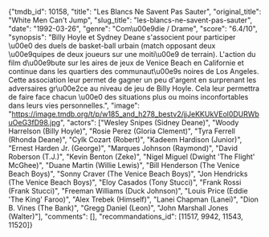 {"tmdb_id": 10158, "title": "Les Blancs Ne Savent Pas Sauter", "original_title": "White Men Can't Jump", "slug_title": "les-blancs-ne-savent-pas-sauter", "date": "1992-03-26", "genre": "Com\u00e9die / Drame", "score": "6.4/10", "synopsis": "Billy Hoyle et Sydney Deane s'associent pour participer \u00e0 des duels de basket-ball urbain (match opposant deux \u00e9quipes de deux joueurs sur une moiti\u00e9 de terrain). L'action du film d\u00e9bute sur les aires de jeux de Venice Beach en Californie et continue dans les quartiers des communaut\u00e9s noires de Los Angeles. Cette association leur permet de gagner un peu d'argent en surprenant les adversaires gr\u00e2ce au niveau de jeu de Billy Hoyle. Cela leur permettra de faire face chacun \u00e0 des situations plus ou moins inconfortables dans leurs vies personnelles.", "image": "https://image.tmdb.org/t/p/w185_and_h278_bestv2/jjJeKKUkVEol0DURWbuOeG3fD98.jpg", "actors": ["Wesley Snipes (Sidney Deane)", "Woody Harrelson (Billy Hoyle)", "Rosie Perez (Gloria Clement)", "Tyra Ferrell (Rhonda Deane)", "Cylk Cozart (Robert)", "Kadeem Hardison (Junior)", "Ernest Harden Jr. (George)", "Marques Johnson (Raymond)", "David Roberson (T.J.)", "Kevin Benton (Zeke)", "Nigel Miguel (Dwight 'The Flight' McGhee)", "Duane Martin (Willie Lewis)", "Bill Henderson (The Venice Beach Boys)", "Sonny Craver (The Venice Beach Boys)", "Jon Hendricks (The Venice Beach Boys)", "Eloy Casados (Tony Stucci)", "Frank Rossi (Frank Stucci)", "Freeman Williams (Duck Johnson)", "Louis Price (Eddie 'The King' Faroo)", "Alex Trebek (Himself)", "Lanei Chapman (Lanei)", "Dion B. Vines (The Bank)", "Gregg Daniel (Leon)", "John Marshall Jones (Walter)"], "comments": [], "recommandations_id": [11517, 9942, 11543, 11520]}